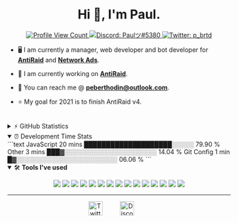 <h1 align="center">Hi 👋, I'm Paul.</h1>

<p align="center">
  <a href="https://github.com/paul-brtd">
    <img src="https://komarev.com/ghpvc/?username=paul-brtd&style=flat-square&label=Profile%20Views&logo=github" alt="Profile View Count"/>
  </a>
  <a href="https://discord.com/users/744825560034705508">
    <img src="https://img.shields.io/badge/Discord-Paulツ%235380-%237289da?logo=discord&style=flat-square" alt="Discord: Paulツ#5380"/>
  </a>
  <a href="https://twitter.com/p_brtd">
    <img src="https://img.shields.io/badge/Twitter-p_brtd-%231DA1F2?logo=twitter&style=flat-square" alt="Twitter: p_brtd"/>
  </a>
</p>

- 🖥 I am currently a manager, web developer and bot developer for **[AntiRaid](https://antiraid.xyz)** and **[Network Ads](https://discord.gg/tPs9dWTJjZ)**.

- 🔨 I am currently working on **[AntiRaid](https://antiraid.xyz)**. 

- 📨 You can reach me @ **[peberthodin@outlook.com](mailto:peberthodin@outlook.com)**.

- ⭐ My goal for 2021 is to finish AntiRaid v4.

<br>

<details>
  <summary>⚡ GitHub Statistics</summary> 
  <img src="https://github-readme-stats.vercel.app/api/top-langs/?username=paul-brtd&layout=compact&theme=tokyonight" />
  <img src="https://github-readme-stats.vercel.app/api?username=paul-brtd&count_private=true&show_icons=true&theme=tokyonight" />
  <img src="https://github-profile-trophy.vercel.app/?username=paul-brtd&theme=dracula" />
</details>


<details open>
  <summary>⏰ Development Time Stats</summary>
<!--START_SECTION:waka-->
```text
JavaScript   20 mins         ████████████████████░░░░░   79.90 % 
Other        3 mins          ███▓░░░░░░░░░░░░░░░░░░░░░   14.04 % 
Git Config   1 min           █▓░░░░░░░░░░░░░░░░░░░░░░░   06.06 % 
```
<!--END_SECTION:waka-->
</details>

<details open>
<summary>🛠 <b>Tools I've used</b></summary>
<p>

<p align="center">
<img src="https://img.shields.io/badge/Node.JS-black?style=for-the-badge&logo=node" />
<img src="https://img.shields.io/badge/-HTML5-black?style=for-the-badge&logo=HTML5" />
<img src="https://img.shields.io/badge/CSS-black?style=for-the-badge&logo=css3&logoColor=1572B6" />
<img src="https://img.shields.io/badge/Javascript-black?style=for-the-badge&logo=javascript" />
  <img src="https://img.shields.io/badge/Typescript-black?style=for-the-badge&logo=typescript" />
<img src="https://img.shields.io/badge/TailwindCSS-black?style=for-the-badge&logo=Tailwind%20CSS" />
<img src="https://img.shields.io/badge/Font%20Awesome-black?style=for-the-badge&logo=Font%20Awesome" />
<img src="https://img.shields.io/badge/Github-black?style=for-the-badge&logo=Github" />
<img src="https://img.shields.io/badge/Visual%20Studio%20Code-black?style=for-the-badge&logo=visual-studio-code&logoColor=007ACC" />
<img src="https://img.shields.io/badge/NPM-black?style=for-the-badge&logo=npm" />
<img src="https://img.shields.io/badge/MongoDB-black?style=for-the-badge&logo=Mongodb" />
<img src="https://img.shields.io/badge/Photoshop-black?style=for-the-badge&logo=Adobe%20Photoshop" />
<img src="https://img.shields.io/badge/Windows-black?style=for-the-badge&logo=Windows" />
<img src="https://img.shields.io/badge/Arduino-black?style=for-the-badge&logo=Arduino" />
<img src="https://img.shields.io/badge/Discord-black?style=for-the-badge&logo=Discord" />
</p>
</details>

---

<p align="center">
<a href="https://twitter.com/p_brtd" target="_blank"><img alt="Twitter" title="Twitter" height="32" width="32" src="https://raw.githubusercontent.com/peterthehan/peterthehan/master/assets/twitter.svg"></a>&nbsp;&nbsp;&nbsp;&nbsp;&nbsp;&nbsp;&nbsp;&nbsp;&nbsp;
<a href="https://antiraid.xyz/discord" target="_blank"><img alt="Discord" title="Discord" height="32" width="32" src="https://raw.githubusercontent.com/peterthehan/peterthehan/master/assets/discord.svg"></a>&nbsp;&nbsp;&nbsp;&nbsp;&nbsp;&nbsp;&nbsp;&nbsp;&nbsp;
</p>
